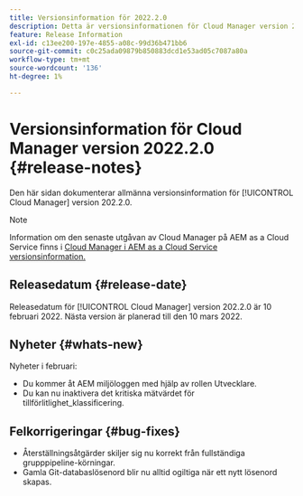```yaml
---
title: Versionsinformation för 2022.2.0
description: Detta är versionsinformationen för Cloud Manager version 202.2.0.
feature: Release Information
exl-id: c13ee200-197e-4855-a08c-99d36b471bb6
source-git-commit: c0c25ada09879b850883dcd1e53ad05c7087a80a
workflow-type: tm+mt
source-wordcount: '136'
ht-degree: 1%

---
```


# Versionsinformation för Cloud Manager version 2022.2.0 {#release-notes}

Den här sidan dokumenterar allmänna versionsinformation för [!UICONTROL Cloud Manager] version 202.2.0.

>[!NOTE]
>
>Information om den senaste utgåvan av Cloud Manager på AEM as a Cloud Service finns i [Cloud Manager i AEM as a Cloud Service versionsinformation.](https://experienceleague.adobe.com/docs/experience-manager-cloud-service/content/implementing/using-cloud-manager/release-notes-cloud-manager/release-notes-cm-current.html)

## Releasedatum {#release-date}

Releasedatum för [!UICONTROL Cloud Manager] version 202.2.0 är 10 februari 2022. Nästa version är planerad till den 10 mars 2022.

## Nyheter {#whats-new}

Nyheter i februari:

* Du kommer åt AEM miljöloggen med hjälp av rollen Utvecklare.
* Du kan nu inaktivera det kritiska mätvärdet för tillförlitlighet_klassificering.

## Felkorrigeringar {#bug-fixes}

* Återställningsåtgärder skiljer sig nu korrekt från fullständiga grupppipeline-körningar.
* Gamla Git-databaslösenord blir nu alltid ogiltiga när ett nytt lösenord skapas.
